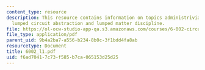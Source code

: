 ```yaml
---
content_type: resource
description: This resource contains information on topics administrivia, what is engineering,
  lumped circuit abstraction and lumped matter discipline.
file: https://ol-ocw-studio-app-qa.s3.amazonaws.com/courses/6-002-circuits-and-electronics-spring-2007/f6ad70417c73f585b7ca065153d25d25_6002_l1.pdf
file_type: application/pdf
parent_uid: 9b4a2ba7-a556-b234-8b0c-3f1bdd4fa8ab
resourcetype: Document
title: 6002_l1.pdf
uid: f6ad7041-7c73-f585-b7ca-065153d25d25
---
```

